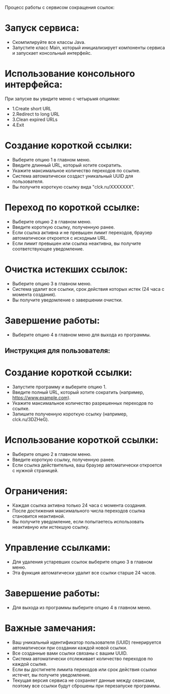 Процесс работы с сервисом сокращения ссылок:
# Запуск сервиса:
- Скомпилируйте все классы Java.
- Запустите класс Main, который инициализирует компоненты сервиса и запускает консольный интерфейс.
# Использование консольного интерфейса:
При запуске вы увидите меню с четырьмя опциями:
- 1.Create short URL
- 2.Redirect to long URL
- 3.Clean expired URLs
- 4.Exit
# Создание короткой ссылки:
- Выберите опцию 1 в главном меню.
- Введите длинный URL, который хотите сократить.
- Укажите максимальное количество переходов по ссылке.
- Система автоматически создаст уникальный UUID для пользователя.
- Вы получите короткую ссылку вида "clck.ru/XXXXXXX".
# Переход по короткой ссылке:
- Выберите опцию 2 в главном меню.
-  Введите короткую ссылку, полученную ранее.
-  Если ссылка активна и не превышен лимит переходов, браузер автоматически откроется с исходным URL.
-  Если лимит превышен или ссылка неактивна, вы получите соответствующее уведомление.
# Очистка истекших ссылок:
- Выберите опцию 3 в главном меню.
- Система удалит все ссылки, срок действия которых истек (24 часа с момента создания).
-  Вы получите уведомление о завершении очистки.
# Завершение работы:
- Выберите опцию 4 в главном меню для выхода из программы.
## Инструкция для пользователя:

# Создание короткой ссылки:
- Запустите программу и выберите опцию 1.
- Введите полный URL, который хотите сократить (например, https://www.example.com).
- Укажите максимальное количество разрешенных переходов по ссылке.
- Запишите полученную короткую ссылку (например, clck.ru/3DZHeG).
# Использование короткой ссылки:
- Выберите опцию 2 в главном меню.
- Введите короткую ссылку, полученную ранее.
- Если ссылка действительна, ваш браузер автоматически откроется с нужной страницей.
# Ограничения:
- Каждая ссылка активна только 24 часа с момента создания.
- После достижения максимального числа переходов ссылка становится неактивной.
- Вы получите уведомление, если попытаетесь использовать неактивную или истекшую ссылку.
# Управление ссылками:
- Для удаления устаревших ссылок выберите опцию 3 в главном меню.
- Эта функция автоматически удалит все ссылки старше 24 часов.
# Завершение работы:
- Для выхода из программы выберите опцию 4 в главном меню.
# Важные замечания:
- Ваш уникальный идентификатор пользователя (UUID) генерируется автоматически при создании каждой новой ссылки.
- Все созданные вами ссылки связаны с вашим UUID.
- Система автоматически отслеживает количество переходов по каждой ссылке.
- Если вы достигнете лимита переходов или срок действия ссылки истечет, вы получите уведомление.
- Текущая версия сервиса не сохраняет данные между сеансами, поэтому все ссылки будут сброшены при перезапуске программы.
